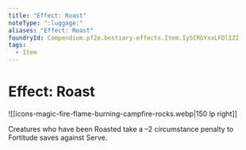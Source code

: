 ```yaml
---
title: "Effect: Roast"
noteType: ":luggage:"
aliases: "Effect: Roast"
foundryId: Compendium.pf2e.bestiary-effects.Item.IySCRGYxxLFDlIZI
tags:
  - Item
---
```


# Effect: Roast
![[icons-magic-fire-flame-burning-campfire-rocks.webp|150 lp right]]

Creatures who have been Roasted take a –2 circumstance penalty to Fortitude saves against Serve.

